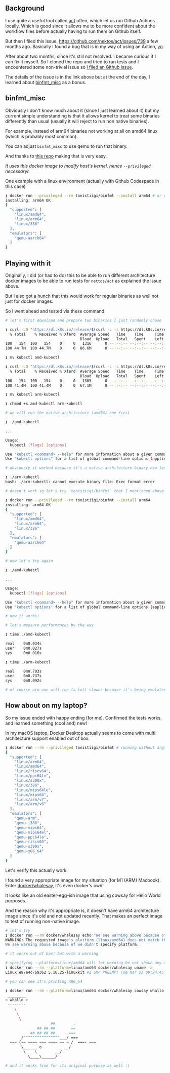 ## Background

I use quite a useful tool called [act](https://github.com/nektos/act) often, which let us run Github Actions locally. 
Which is good since it allows me to be more confident about the workflow files before actually having to run them on Github itself.

But then I filed this issue, https://github.com/nektos/act/issues/739 a few months ago. Basically I found a bug that is in my way of using an Action, [yq](https://github.com/marketplace/actions/yq-portable-yaml-processor).

After about two months, since it's still not resolved. I became curious if I can fix it myself.
So I cloned the repo and tried to run tests and I encountered some non-trivial issue so [I filed an Github issue](https://github.com/nektos/act/issues/765).

The details of the issue is in the link above but at the end of the day, I learned about [binfmt_misc](https://en.wikipedia.org/wiki/Binfmt_misc) as a bonus.


## binfmt_misc

Obviously I don't know much about it (since I just learned about it) but my current simple understanding is that it allows kernel to treat some binaries differently than usual (usually it will reject to run non native binaries).

For example, instead of arm64 binaries not working at all on amd64 linux (which is probably most common).

You can adjust `binfmt_misc` to use qemu to run that binary.

And thanks to [this repo](https://github.com/tonistiigi/binfmt/) making that is very easy.

_It uses this docker image to modify host's kernel, hence `--privileged` necessaryr._

One example with a linux environment (actually with Github Codespace in this case)

```bash
❯ docker run --privileged --rm tonistiigi/binfmt --install arm64 # or choose whatever architecture you wish
installing: arm64 OK
{
  "supported": [
    "linux/amd64",
    "linux/arm64",
    "linux/386"
  ],
  "emulators": [
    "qemu-aarch64"
  ]
}
```

## Playing with it

Originally, I did (or had to do) this to be able to run different architecture docker images to be able to run tests for `nettos/act` as explained the issue above.

But I also got a hunch that this would work for regular binaries as well not just for docker images.

So I went ahead and tested via these command

```bash
# let's first downlaod and prepare two binaries I just randomly chose `kubectl`

❯ curl -LO "https://dl.k8s.io/release/$(curl -L -s https://dl.k8s.io/release/stable.txt)/bin/linux/amd64/kubectl"
  % Total    % Received % Xferd  Average Speed   Time    Time     Time  Current
                                 Dload  Upload   Total   Spent    Left  Speed
100   154  100   154    0     0   1316      0 --:--:-- --:--:-- --:--:--  1316
100 44.7M  100 44.7M    0     0  86.6M      0 --:--:-- --:--:-- --:--:--  187M

❯ mv kubectl amd-kubectl

❯ curl -LO "https://dl.k8s.io/release/$(curl -L -s https://dl.k8s.io/release/stable.txt)/bin/linux/arm64/kubectl"
  % Total    % Received % Xferd  Average Speed   Time    Time     Time  Current
                                 Dload  Upload   Total   Spent    Left  Speed
100   154  100   154    0     0   1305      0 --:--:-- --:--:-- --:--:--  1305
100 41.4M  100 41.4M    0     0  67.1M      0 --:--:-- --:--:-- --:--:--  139M

❯ mv kubectl arm-kubectl

❯ chmod +x amd-kubectl arm-kubectl

# we will run the native architecture (amd64) one first 

❯ ./amd-kubectl

...

Usage:
  kubectl [flags] [options]

Use "kubectl <command> --help" for more information about a given command.
Use "kubectl options" for a list of global command-line options (applies to all commands).

# obviously it worked because it's a native architecture binary now let's try arm64 one

❯ ./arm-kubectl
bash: ./arm-kubectl: cannot execute binary file: Exec format error

# doesn't work so let's try `tonistiigi/binfmt` that I mentioned above

❯ docker run --privileged --rm tonistiigi/binfmt --install arm64
installing: arm64 OK
{
  "supported": [
    "linux/amd64",
    "linux/arm64",
    "linux/386"
  ],
  "emulators": [
    "qemu-aarch64"
  ]
}

# now let's try again

❯ ./amd-kubectl

...

Usage:
  kubectl [flags] [options]

Use "kubectl <command> --help" for more information about a given command.
Use "kubectl options" for a list of global command-line options (applies to all commands).

# now it works!

# let's measure performances by the way

❯ time ./amd-kubectl 

real    0m0.034s
user    0m0.027s
sys     0m0.016s

❯ time ./arm-kubectl 

real    0m0.703s
user    0m0.737s
sys     0m0.092s

# of course arm one will run (a lot) slower becuase it's being emulated but it's very cool that we can do that though!
```

## How about on my laptop?

So my issue ended with happy ending (for me).
Confirmed the tests works, and learned something (cool and) new!

In my macOS laptop, Docker Desktop actually seems to come with multi architecture support enabled out of box.

```bash
❯ docker run --rm --privileged tonistiigi/binfmt # running without args prints current status of binfmt_misc
{
  "supported": [
    "linux/arm64",
    "linux/amd64",
    "linux/riscv64",
    "linux/ppc64le",
    "linux/s390x",
    "linux/386",
    "linux/mips64le",
    "linux/mips64",
    "linux/arm/v7",
    "linux/arm/v6"
  ],
  "emulators": [
    "qemu-arm",
    "qemu-i386",
    "qemu-mips64",
    "qemu-mips64el",
    "qemu-ppc64le",
    "qemu-riscv64",
    "qemu-s390x",
    "qemu-x86_64"
  ]
}
```

Let's verify this actually work.

I found a very appropriate image for my situation (for M1 (ARM) Macbook).
Enter [docker/whalesay](https://github.com/docker/whalesay), it's even docker's own!

It looks like an old easter-egg-ish image that using cowsay for Hello World purposes.

And the reason why it's appropriate is, it doesn't have arm64 architecture image since it's old and not updated recently.
That makes an perfect image to test of running non-native image.


```bash
# let's try
❯ docker run --rm docker/whalesay echo "We see warning above because of we didn't specify platform."
WARNING: The requested image's platform (linux/amd64) does not match the detected host platform (linux/arm64/v8) and no specific platform was requested
We see warning above because of we didn't specify platform.

# it works out of box! but with a warning

# specifying --platform=linux/amd64 will let warning be not shown any more
❯ docker run --rm --platform=linux/amd64 docker/whalesay uname -a
Linux e87e4c769362 5.10.25-linuxkit #1 SMP PREEMPT Tue Mar 23 09:24:45 UTC 2021 x86_64 x86_64 x86_64 GNU/Linux

# you can see it's printing x86_64

❯ docker run --rm --platform=linux/amd64 docker/whalesay cowsay whallo
 ________
< whallo >
 --------
    \
     \
      \
                    ##        .
              ## ## ##       ==
           ## ## ## ##      ===
       /""""""""""""""""___/ ===
  ~~~ {~~ ~~~~ ~~~ ~~~~ ~~ ~ /  ===- ~~~
       \______ o          __/
        \    \        __/
          \____\______/

# and it works fine for its original purpose as well :)
```

